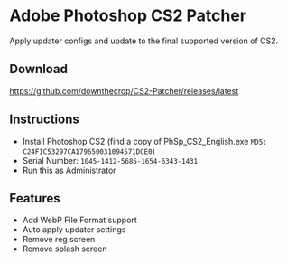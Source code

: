 # Adobe Photoshop CS2 Patcher

Apply updater configs and update to the final supported version of CS2.

## Download

https://github.com/downthecrop/CS2-Patcher/releases/latest

## Instructions

- Install Photoshop CS2 (find a copy of PhSp_CS2_English.exe `MD5: C24F1C53297CA179650031094571DCE0`)
- Serial Number: `1045-1412-5685-1654-6343-1431`
- Run this as Administrator

## Features

- Add WebP File Format support
- Auto apply updater settings
- Remove reg screen
- Remove splash screen